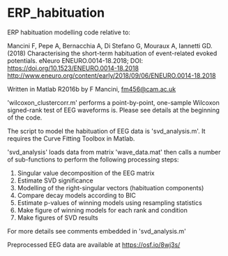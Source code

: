 # ERP_habituation
ERP habituation modelling code relative to:

Mancini F, Pepe A, Bernacchia A, Di Stefano G, Mouraux A, Iannetti GD. (2018)
Characterising the short-term habituation of event-related evoked potentials.
eNeuro  ENEURO.0014-18.2018; DOI: https://doi.org/10.1523/ENEURO.0014-18.2018
http://www.eneuro.org/content/early/2018/09/06/ENEURO.0014-18.2018

Written in Matlab R2016b by F Mancini, fm456@cam.ac.uk


'wilcoxon_clustercorr.m' performs a point-by-point, one-sample Wilcoxon signed-rank test of EEG waveforms is. Please see details at the beginning of the code.

The script to model the habituation of EEG data is 'svd_analysis.m'. It requires the Curve Fitting Toolbox in Matlab.

'svd_analysis' loads data from matrix 'wave_data.mat' then calls a number of sub-functions to perform the following processing steps:

1. Singular value decomposition of the EEG matrix
2. Estimate SVD significance
3. Modelling of the right-singular vectors (habituation components)
4. Compare decay models according to BIC
5. Estimate p-values of winning models using resampling statistics
6. Make figure of winning models for each rank and condition
7. Make figures of SVD results

For more details see comments embedded in 'svd_analysis.m'

Preprocessed EEG data are available at https://osf.io/8wj3s/
